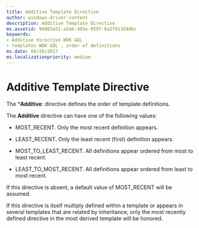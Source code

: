 ```yaml
---
title: Additive Template Directive
author: windows-driver-content
description: Additive Template Directive
ms.assetid: 94883a51-a3a6-492e-9597-6a2f913d40bc
keywords:
- Additive directive WDK GDL
- templates WDK GDL , order of definitions
ms.date: 04/20/2017
ms.localizationpriority: medium
---
```


# Additive Template Directive


The \***Additive**: directive defines the order of template definitions.

The **Additive** directive can have one of the following values:

-   MOST\_RECENT. Only the most recent definition appears.

-   LEAST\_RECENT. Only the least recent (first) definition appears.

-   MOST\_TO\_LEAST\_RECENT. All definitions appear ordered from most to least recent.

-   LEAST\_TO\_MOST\_RECENT. All definitions appear ordered from least to most recent.

If this directive is absent, a default value of MOST\_RECENT will be assumed.

If this directive is itself multiply defined within a template or appears in several templates that are related by inheritance, only the most recently defined directive in the most derived template will be honored.

 

 




